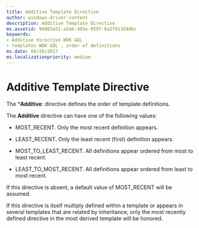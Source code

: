 ```yaml
---
title: Additive Template Directive
author: windows-driver-content
description: Additive Template Directive
ms.assetid: 94883a51-a3a6-492e-9597-6a2f913d40bc
keywords:
- Additive directive WDK GDL
- templates WDK GDL , order of definitions
ms.date: 04/20/2017
ms.localizationpriority: medium
---
```


# Additive Template Directive


The \***Additive**: directive defines the order of template definitions.

The **Additive** directive can have one of the following values:

-   MOST\_RECENT. Only the most recent definition appears.

-   LEAST\_RECENT. Only the least recent (first) definition appears.

-   MOST\_TO\_LEAST\_RECENT. All definitions appear ordered from most to least recent.

-   LEAST\_TO\_MOST\_RECENT. All definitions appear ordered from least to most recent.

If this directive is absent, a default value of MOST\_RECENT will be assumed.

If this directive is itself multiply defined within a template or appears in several templates that are related by inheritance, only the most recently defined directive in the most derived template will be honored.

 

 




